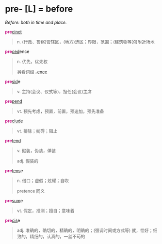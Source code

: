 # pre- [L] = before

*Before: both in time and place.*

<b style="color: #C71585;">pre</b>[cinct](_cinct_.md)
> n. (行政、警察)管辖区，(地方)选区；界限，范围；(建筑物等的)附近场地

<b style="color: #C71585;">pre</b>[ced](_ced_.md)ence
> n. 优先，优先权
>
> 另看词缀 [-ence](-ence.md)

<b style="color: #C71585;">pre</b>[sid](_sid_.md)e
> v. 主持(会议、仪式等)，担任(会议)主席

<b style="color: #C71585;">pre</b>[pend](_pend_.md)
> vt. 预先考虑，预置，前置，预追加，预先准备

<b style="color: #C71585;">pre</b>[clud](_clud_.md)e
> vt. 排除；妨碍；阻止

<b style="color: #C71585;">pre</b>[tend](_tend_.md)
> v. 假装，伪装，佯装
>
> adj. 假装的

<b style="color: #C71585;">pre</b>[tens](_tend_.md)e
> n. 借口；虚假；炫耀；自吹
>
> pretence 同义

<b style="color: #C71585;">pre</b>[sum](_sum_.1.md)e
> vt. 假定，推测；擅自；意味着

<b style="color: #C71585;">pre</b>[cis](_cid_.md)e
> adj. 准确的，确切的，精确的，明确的；(强调时间或方式等) 就，恰好；细致的，精细的，认真的，一丝不苟的